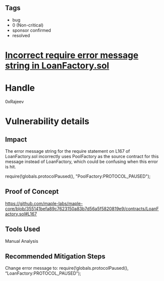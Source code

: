 ## Tags

- bug
- 0 (Non-critical)
- sponsor confirmed
- resolved

# [Incorrect require error message string in LoanFactory.sol](https://github.com/code-423n4/2021-04-maple-findings/issues/65) 

# Handle

0xRajeev


# Vulnerability details

## Impact

The error message string for the require statement on L167 of LoanFactory.sol incorrectly uses PoolFactory as the source contract for this message instead of LoanFactory, which could be confusing when this error is hit.

 require(!globals.protocolPaused(), "PoolFactory:PROTOCOL_PAUSED");

## Proof of Concept

https://github.com/maple-labs/maple-core/blob/355141befa89c7623150a83b7d56a5f5820819e9/contracts/LoanFactory.sol#L167

## Tools Used

Manual Analysis

## Recommended Mitigation Steps

Change error message to:
require(!globals.protocolPaused(), “LoanFactory:PROTOCOL_PAUSED");


